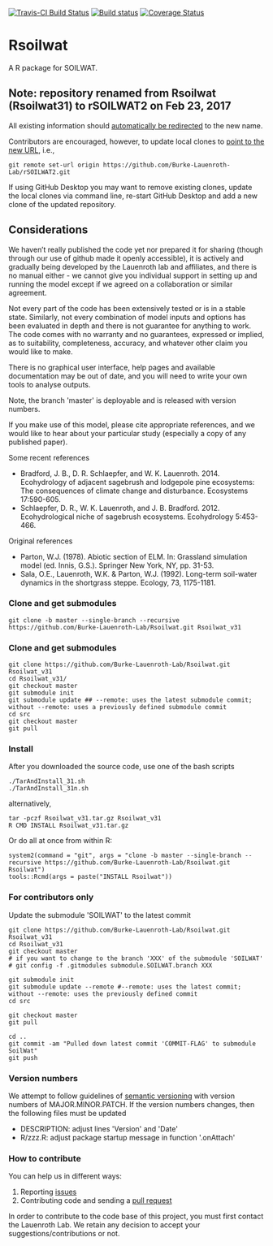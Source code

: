 [![Travis-CI Build Status](https://travis-ci.org/Burke-Lauenroth-Lab/Rsoilwat.svg?branch=master)](https://travis-ci.org/Burke-Lauenroth-Lab/Rsoilwat)
  [![Build status](https://ci.appveyor.com/api/projects/status/kkmqcftbl24bwnqk?svg=true)](https://ci.appveyor.com/project/dschlaep/rsoilwat)
  [![Coverage Status](https://img.shields.io/coveralls/Burke-Lauenroth-Lab/Rsoilwat.svg)](https://coveralls.io/r/Burke-Lauenroth-Lab/Rsoilwat?branch=master)

# Rsoilwat
A R package for SOILWAT.

## Note: repository renamed from Rsoilwat (Rsoilwat31) to rSOILWAT2 on Feb 23, 2017

All existing information should [automatically be redirected](https://help.github.com/articles/renaming-a-repository/) to the new name.

Contributors are encouraged, however, to update local clones to [point to the new URL](https://help.github.com/articles/changing-a-remote-s-url/), i.e., 
```
git remote set-url origin https://github.com/Burke-Lauenroth-Lab/rSOILWAT2.git
```

If using GitHub Desktop you may want to remove existing clones, update the local clones via command line, re-start GitHub Desktop and add a new clone of the updated repository.

## Considerations

We haven’t really published the code yet nor prepared it for sharing (though through our use of github made it openly accessible), it is actively and gradually being developed by the Lauenroth lab and affiliates, and there is no manual either - we cannot give you individual support in setting up and running the model except if we agreed on a collaboration or similar agreement.

Not every part of the code has been extensively tested or is in a stable state. Similarly, not every combination of model inputs and options has been evaluated in depth and there is not guarantee for anything to work. The code comes with no warranty and no guarantees, expressed or implied, as to suitability, completeness, accuracy, and whatever other claim you would like to make.

There is no graphical user interface, help pages and available documentation may be out of date, and you will need to write your own tools to analyse outputs.

Note, the branch 'master' is deployable and is released with version numbers.

If you make use of this model, please cite appropriate references, and we would like to hear about your particular study (especially a copy of any published paper).


Some recent references

* Bradford, J. B., D. R. Schlaepfer, and W. K. Lauenroth. 2014. Ecohydrology of adjacent sagebrush and lodgepole pine ecosystems: The consequences of climate change and disturbance. Ecosystems 17:590-605.
* Schlaepfer, D. R., W. K. Lauenroth, and J. B. Bradford. 2012. Ecohydrological niche of sagebrush ecosystems. Ecohydrology 5:453-466.

Original references

* Parton, W.J. (1978). Abiotic section of ELM. In: Grassland simulation model (ed. Innis, G.S.). Springer New York, NY, pp. 31-53.
* Sala, O.E., Lauenroth, W.K. & Parton, W.J. (1992). Long-term soil-water dynamics in the shortgrass steppe. Ecology, 73, 1175-1181.



### Clone and get submodules
```
git clone -b master --single-branch --recursive https://github.com/Burke-Lauenroth-Lab/Rsoilwat.git Rsoilwat_v31
```

### Clone and get submodules
```
git clone https://github.com/Burke-Lauenroth-Lab/Rsoilwat.git Rsoilwat_v31
cd Rsoilwat_v31/
git checkout master
git submodule init
git submodule update ## --remote: uses the latest submodule commit; without --remote: uses a previously defined submodule commit
cd src
git checkout master
git pull
```

### Install
After you downloaded the source code, use one of the bash scripts
```
./TarAndInstall_31.sh
./TarAndInstall_31n.sh
```
alternatively,
```
tar -pczf Rsoilwat_v31.tar.gz Rsoilwat_v31
R CMD INSTALL Rsoilwat_v31.tar.gz
```

Or do all at once from within R:
```{r}
system2(command = "git", args = "clone -b master --single-branch --recursive https://github.com/Burke-Lauenroth-Lab/Rsoilwat.git Rsoilwat")
tools::Rcmd(args = paste("INSTALL Rsoilwat"))
```


### For contributors only
Update the submodule 'SOILWAT' to the latest commit
```
git clone https://github.com/Burke-Lauenroth-Lab/Rsoilwat.git Rsoilwat_v31
cd Rsoilwat_v31
git checkout master
# if you want to change to the branch 'XXX' of the submodule 'SOILWAT'
# git config -f .gitmodules submodule.SOILWAT.branch XXX

git submodule init
git submodule update --remote #--remote: uses the latest commit; without --remote: uses the previously defined commit
cd src

git checkout master
git pull

cd ..
git commit -am "Pulled down latest commit 'COMMIT-FLAG' to submodule SoilWat"
git push
```

### Version numbers

We attempt to follow guidelines of [semantic versioning](http://semver.org/) with version numbers of MAJOR.MINOR.PATCH.
If the version numbers changes, then the following files must be updated
* DESCRIPTION: adjust lines 'Version' and 'Date'
* R/zzz.R: adjust package startup message in function '.onAttach'

### How to contribute
You can help us in different ways:

1. Reporting [issues](https://github.com/Burke-Lauenroth-Lab/Rsoilwat/issues)
2. Contributing code and sending a [pull request](https://github.com/Burke-Lauenroth-Lab/Rsoilwat/pulls)

In order to contribute to the code base of this project, you must first contact the Lauenroth Lab. We retain any decision to accept your suggestions/contributions or not.
